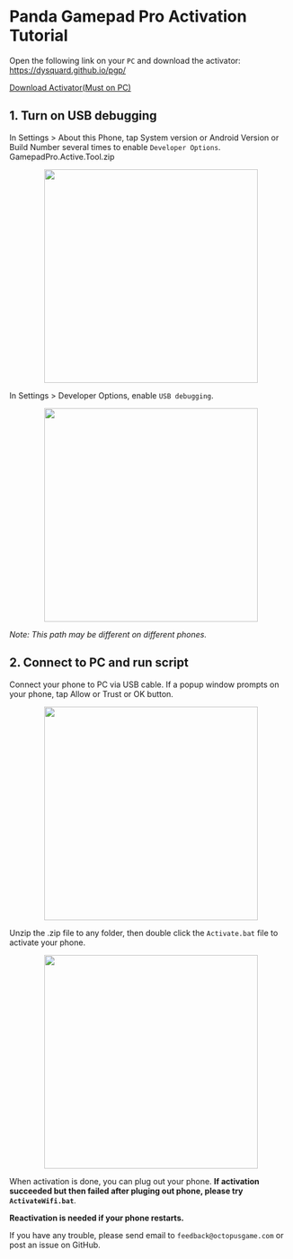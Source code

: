 Panda Gamepad Pro Activation Tutorial
========================

Open the following link on your `PC` and download the activator:
https://dysquard.github.io/pgp/

<p align="left">
<a href="https://github.com/dysquard/pgp/releases/download/102/GamepadPro.Active.Tool.zip">  Download Activator(Must on PC)
  </a>
</p>


## 1. Turn on USB debugging
  In Settings > About this Phone, tap System version or Android Version or Build Number several times to enable `Developer Options`.
     GamepadPro.Active.Tool.zip
<p align="center">
    <img src="https://raw.githubusercontent.com/dysquard/pgp/master/1.png"  width="380">
</p>


  In Settings > Developer Options, enable `USB debugging`.
<p align="center">
    <img src="https://raw.githubusercontent.com/dysquard/pgp/master/2.png"  width="380">
</p>

  *Note: This path may be different on different phones.*


## 2. Connect to PC and run script
  Connect your phone to PC via USB cable.
  If a popup window prompts on your phone, tap Allow or Trust or OK button.
<p align="center">
    <img src="https://raw.githubusercontent.com/dysquard/pgp/master/3.png"  width="380">
</p>


  Unzip the .zip file to any folder, then double click the `Activate.bat` file to activate your phone.
<p align="center">
    <img src="https://raw.githubusercontent.com/dysquard/pgp/master/4.png"  width="380">
</p>

  When activation is done, you can plug out your phone. **If activation succeeded but then failed after pluging out phone, please try `ActivateWifi.bat`**.

  **Reactivation is needed if your phone restarts.**
  
  
 If you have any trouble, please send email to `feedback@octopusgame.com` or post an issue on GitHub.
